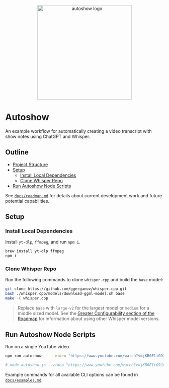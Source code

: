 <div align="center">
  <img alt="autoshow logo" src="https://ajc.pics/autoshow/autoshow-cover-01.webp" width="300" />
</div>

# Autoshow

An example workflow for automatically creating a video transcript with show notes using ChatGPT and Whisper.

## Outline

- [Project Structure](#project-structure)
- [Setup](#setup)
  - [Install Local Dependencies](#install-local-dependencies)
  - [Clone Whisper Repo](#clone-whisper-repo)
- [Run Autoshow Node Scripts](#run-autoshow-node-scripts)

See [`docs/roadmap.md`](/docs/roadmap.md) for details about current development work and future potential capabilities.

## Setup

### Install Local Dependencies

Install `yt-dlp`, `ffmpeg`, and run `npm i`.

```bash
brew install yt-dlp ffmpeg
npm i
```

### Clone Whisper Repo

Run the following commands to clone `whisper.cpp` and build the `base` model:

```bash
git clone https://github.com/ggerganov/whisper.cpp.git
bash ./whisper.cpp/models/download-ggml-model.sh base
make -C whisper.cpp
```

> Replace `base` with `large-v2` for the largest model or `medium` for a middle sized model. See the [Greater Configurability section of the Roadmap](/docs/roadmap.md#greater-configurability) for information about using other Whisper model versions.

## Run Autoshow Node Scripts

Run on a single YouTube video.

```bash
npm run autoshow -- --video "https://www.youtube.com/watch?v=jKB0EltG9Jo"

# node autoshow.js --video "https://www.youtube.com/watch?v=jKB0EltG9Jo"
```

Example commands for all available CLI options can be found in [`docs/examples.md`](/docs/examples.md).